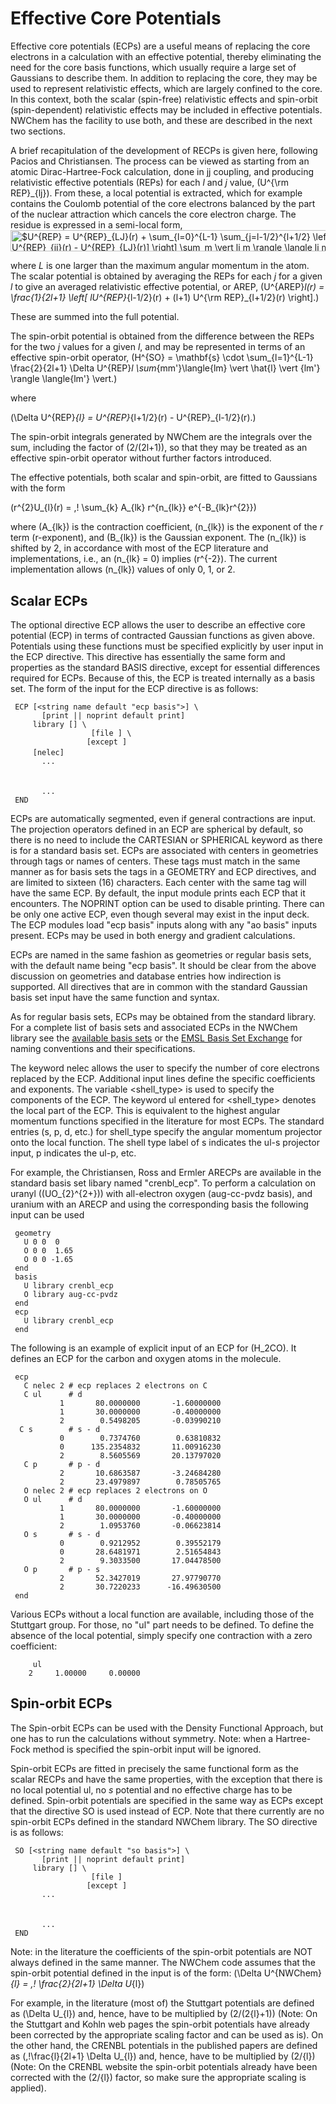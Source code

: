 
# Effective Core Potentials

Effective core potentials (ECPs) are a useful means of replacing the
core electrons in a calculation with an effective potential, thereby
eliminating the need for the core basis functions, which usually require
a large set of Gaussians to describe them. In addition to replacing the
core, they may be used to represent relativistic effects, which are
largely confined to the core. In this context, both the scalar
(spin-free) relativistic effects and spin-orbit (spin-dependent)
relativistic effects may be included in effective potentials. NWChem has
the facility to use both, and these are described in the next two
sections.

A brief recapitulation of the development of RECPs is given here,
following Pacios and Christiansen. The process can be viewed as starting
from an atomic Dirac-Hartree-Fock calculation, done in jj coupling, and
producing relativistic effective potentials (REPs) for each *l* and *j*
value, \(U^{\rm REP}_{lj}\). From these, a local potential is extracted,
which for example contains the Coulomb potential of the core electrons
balanced by the part of the nuclear attraction which cancels the core
electron charge. The residue is expressed in a semi-local form,
<img alt="$U^{REP} = U^{REP}_{LJ}(r) + \sum_{l=0}^{L-1} \sum_{j=l-1/2}^{l+1/2} \left[ U^{REP}_{ij}(r) - U^{REP}_{LJ}(r)] \right] \sum_m \vert lj m \rangle \langle lj m \vert$" src="https://rawgit.com/philipashlock/mediawiki-to-markdown/master/svgs/e9b9fd02f41fadedf5a95c153c362854.svg?invert_in_darkmode" align=middle width="548.877945pt" height="34.27314pt"/>

where *L* is one larger than the maximum angular momentum in the atom.
The scalar potential is obtained by averaging the REPs for each *j* for
a given *l* to give an averaged relativistic effective potential, or
AREP,
\(U^{AREP}_l(r) = \frac{1}{2l+1} \left[ lU^{REP}_{l-1/2}(r) + (l+1) U^{\rm REP}_{l+1/2}(r) \right].\)

These are summed into the full potential.

The spin-orbit potential is obtained from the difference between the
REPs for the two *j* values for a given *l*, and may be represented in
terms of an effective spin-orbit operator,
\(H^{SO} = \mathbf{s} \cdot \sum_{l=1}^{L-1} \frac{2}{2l+1} \Delta U^{REP}_l \sum_{mm'}\langle{lm} \vert \hat{l} \vert {lm'} \rangle \langle{lm'} \vert.\)

where

\(\Delta U^{REP}_{l} = U^{REP}_{l+1/2}(r) - U^{REP}_{l-1/2}(r).\)

The spin-orbit integrals generated by NWChem are the integrals over the
sum, including the factor of \(2/(2l+1)\), so that they may be treated
as an effective spin-orbit operator without further factors introduced.

The effective potentials, both scalar and spin-orbit, are fitted to
Gaussians with the form

\(r^{2}U_{l}(r) = \,\! \sum_{k} A_{lk} r^{n_{lk}} e^{-B_{lk}r^{2}}\)

where \(A_{lk}\) is the contraction coefficient, \(n_{lk}\) is the
exponent of the *r* term (r-exponent), and \(B_{lk}\) is the Gaussian
exponent. The \(n_{lk}\) is shifted by 2, in accordance with most of the
ECP literature and implementations, i.e., an \(n_{lk} = 0\) implies
\(r^{-2}\). The current implementation allows \(n_{lk}\) values of only
0, 1, or 2.

## Scalar ECPs

The optional directive ECP allows the user to describe an effective core
potential (ECP) in terms of contracted Gaussian functions as given
above. Potentials using these functions must be specified explicitly by
user input in the ECP directive. This directive has essentially the same
form and properties as the standard BASIS directive, except for
essential differences required for ECPs. Because of this, the ECP is
treated internally as a basis set. The form of the input for the ECP
directive is as
follows:

` ECP [<string name default "ecp basis">] \`  
`       [print || noprint default print]`  
`    `<string tag>` library [`<string tag_in_lib>`] \`  
`                 `<string standard_set>` [file `<filename>`] \`  
`                 [except `<string tag list>`]`  
`    `<string tag>` [nelec] `<integer number_of_electrons_replaced>  
`       ...`  
`    `<string tag>` `<string shell_type>  
`    `<real r-exponent>` `<real Gaussian-exponent>` `<real list_of_coefficients>  
`       ...`  
` END`

ECPs are automatically segmented, even if general contractions are
input. The projection operators defined in an ECP are spherical by
default, so there is no need to include the CARTESIAN or SPHERICAL
keyword as there is for a standard basis set. ECPs are associated with
centers in geometries through tags or names of centers. These tags must
match in the same manner as for basis sets the tags in a GEOMETRY and
ECP directives, and are limited to sixteen (16) characters. Each center
with the same tag will have the same ECP. By default, the input module
prints each ECP that it encounters. The NOPRINT option can be used to
disable printing. There can be only one active ECP, even though several
may exist in the input deck. The ECP modules load "ecp basis" inputs
along with any "ao basis" inputs present. ECPs may be used in both
energy and gradient calculations.

ECPs are named in the same fashion as geometries or regular basis sets,
with the default name being "ecp basis". It should be clear from the
above discussion on geometries and database entries how indirection is
supported. All directives that are in common with the standard Gaussian
basis set input have the same function and syntax.

As for regular basis sets, ECPs may be obtained from the standard
library. For a complete list of basis sets and associated ECPs in the
NWChem library see the [available basis
sets](Release66:AvailableBasisSets "wikilink") or the [EMSL Basis Set
Exchange](https://bse.pnl.gov/bse/portal) for naming conventions and
their specifications.

The keyword nelec allows the user to specify the number of core
electrons replaced by the ECP. Additional input lines define the
specific coefficients and exponents. The variable <shell_type> is used
to specify the components of the ECP. The keyword ul entered for
<shell_type> denotes the local part of the ECP. This is equivalent to
the highest angular momentum functions specified in the literature for
most ECPs. The standard entries (s, p, d, etc.) for shell\_type specify
the angular momentum projector onto the local function. The shell type
label of s indicates the ul-s projector input, p indicates the ul-p,
etc.

For example, the Christiansen, Ross and Ermler ARECPs are available in
the standard basis set libary named "crenbl\_ecp". To perform a
calculation on uranyl (\(UO_{2}^{2+}\)) with all-electron oxygen
(aug-cc-pvdz basis), and uranium with an ARECP and using the
corresponding basis the following input can be used

` geometry`  
`   U 0 0  0`  
`   O 0 0  1.65`  
`   O 0 0 -1.65`  
` end`  
` basis `  
`   U library crenbl_ecp`  
`   O library aug-cc-pvdz`  
` end`  
` ecp`  
`   U library crenbl_ecp`  
` end`

The following is an example of explicit input of an ECP for \(H_2CO\).
It defines an ECP for the carbon and oxygen atoms in the molecule.

` ecp`  
`   C nelec 2 # ecp replaces 2 electrons on C`  
`   C ul      # d`  
`           1       80.0000000       -1.60000000`  
`           1       30.0000000       -0.40000000`  
`           2        0.5498205       -0.03990210`  
`  C s        # s - d `  
`           0        0.7374760        0.63810832`  
`           0      135.2354832       11.00916230`  
`           2        8.5605569       20.13797020`  
`   C p       # p - d`  
`           2       10.6863587       -3.24684280`  
`           2       23.4979897        0.78505765`  
`   O nelec 2 # ecp replaces 2 electrons on O`  
`   O ul      # d `  
`           1       80.0000000       -1.60000000`  
`           1       30.0000000       -0.40000000`  
`           2        1.0953760       -0.06623814`  
`   O s       # s - d`  
`           0        0.9212952        0.39552179`  
`           0       28.6481971        2.51654843`  
`           2        9.3033500       17.04478500`  
`   O p       # p - s `  
`           2       52.3427019       27.97790770`  
`           2       30.7220233      -16.49630500`  
` end`

Various ECPs without a local function are available, including those of
the Stuttgart group. For those, no "ul" part needs to be defined. To
define the absence of the local potential, simply specify one
contraction with a zero coefficient:

`    `<string tag>` ul`  
`    2     1.00000     0.00000`

## Spin-orbit ECPs

The Spin-orbit ECPs can be used with the Density Functional Approach,
but one has to run the calculations without symmetry. Note: when a
Hartree-Fock method is specified the spin-orbit input will be ignored.

Spin-orbit ECPs are fitted in precisely the same functional form as the
scalar RECPs and have the same properties, with the exception that there
is no local potential ul, no *s* potential and no effective charge has
to be defined. Spin-orbit potentials are specified in the same way as
ECPs except that the directive SO is used instead of ECP. Note that
there currently are no spin-orbit ECPs defined in the standard NWChem
library. The SO directive is as
follows:

` SO [<string name default "so basis">] \`  
`       [print || noprint default print]`  
`    `<string tag>` library [`<string tag_in_lib>`] \`  
`                 `<string standard_set>` [file `<filename>`]`  
`                 [except `<string tag list>`]`  
`       ...`  
`    `<string tag>` `<string shell_type>  
`    `<real r-exponent>` `<real Gaussian-exponent>` `<real list_of_coefficients>  
`       ...`  
` END`

Note: in the literature the coefficients of the spin-orbit potentials
are NOT always defined in the same manner. The NWChem code assumes that
the spin-orbit potential defined in the input is of the form:
\(\Delta U^{NWChem}_{l} = \,\! \frac{2}{2l+1} \Delta U_{l}\)

For example, in the literature (most of) the Stuttgart potentials are
defined as \(\Delta U_{l}\) and, hence, have to be multiplied by
\(2/(2{l}+1)\) (Note: On the Stuttgart and Kohln web pages the
spin-orbit potentials have already been corrected by the appropriate
scaling factor and can be used as is). On the other hand, the CRENBL
potentials in the published papers are defined as
\(\,\!\frac{l}{2l+1} \Delta U_{l}\) and, hence, have to be multiplied by
\(2/{l}\) (Note: On the CRENBL website the spin-orbit potentials already
have been corrected with the \(2/{l}\) factor, so make sure the
appropriate scaling is applied).